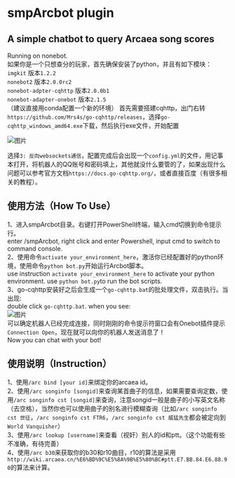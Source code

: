 # smpArcbot plugin

## A simple chatbot to query Arcaea song scores
Running on nonebot.  
如果你是一个只想查分的玩家，首先确保安装了python，并且有如下模块：  
`imgkit` 版本`1.2.2`  
`nonebot2` 版本`2.0.0rc2`  
`nonebot-adpter-cqhttp` 版本`2.0.0b1`  
`nonebot-adapter-onebot` 版本`2.1.5`  
（建议直接用conda配置一个新的环境）
首先需要搭建cqhttp，出门右转`https://github.com/Mrs4s/go-cqhttp/releases`，选择`go-cqhttp_windows_amd64.exe`下载，然后执行exe文件，开始配置  

![图片](https://user-images.githubusercontent.com/89081551/216970675-ebe57a3a-17f8-40f6-8ce0-86158b0c4113.png)

选择`3: 反向websockets通信`，配置完成后会出现一个`config.yml`的文件，用记事本打开，将机器人的QQ账号和密码填上，其他就没什么要管的了，如果出现什么问题可以参考官方文档`https://docs.go-cqhttp.org/`，或者直接百度（有很多相关的教程）。  
  
## 使用方法（How To Use）  
1、进入smpArcbot目录。右键打开PowerShell终端，输入cmd切换到命令提示行。  
enter /smpArcbot, right click and enter Powershell, input cmd to switch to command console.  
2、使用命令`activate your_environment_here`，激活你已经配置好的python环境，使用命令`python bot.py`开始运行Arcbot脚本。  
use instruction `activate your_environment_here` to activate your python environment. use `python bot.py`to run the bot scripts.  
3、go-cqhttp安装好之后会生成一个`go-cqhttp.bat`的批处理文件，双击执行。当出现:   
double click `go-cqhttp.bat`. when you see:  
![图片](https://user-images.githubusercontent.com/89081551/216973976-e3ce92b0-7b2c-4208-aaa9-ee12e02e02d1.png)  
可以确定机器人已经完成连接，同时刚刚的命令提示符窗口会有Onebot插件提示`Connection Open`，现在就可以向你的机器人发送消息了！  
Now you can chat with your bot!  
  
## 使用说明（Instruction）  
1、使用`/arc bind [your id]`来绑定你的arcaea id。  
2、使用`/arc songinfo [songid]`来查询某首曲子的信息，如果需要查询定数，使用`/arc songinfo cst [songid]`来查询，注意songid一般是曲子的小写英文名称（去空格），当然你也可以使用曲子的别名进行模糊查询（比如`/arc songinfo cst 世征`，`/arc songinfo cst FTR6`，`/arc songinfo cst 威猛先生`都会被定向到`World Vanquisher`）  
3、使用`/arc lookup [username]`来查看（视奸）别人的id和ptt。（这个功能有些不准确，有待完善）  
4、使用`/arc b30`来获取你的b30和r10曲目，r10的算法是采用`http://wiki.arcaea.cn/%E6%BD%9C%E5%8A%9B%E5%80%BC#ptt.E7.BB.84.E6.88.90`的算法来计算。
